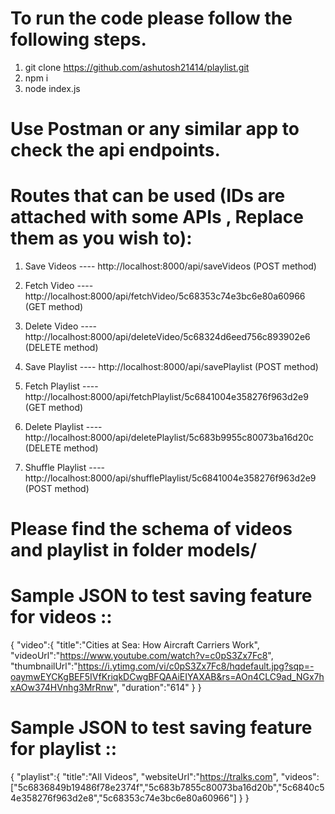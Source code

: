 
# To run the code please follow the following steps.
1. git clone https://github.com/ashutosh21414/playlist.git
2. npm i
3. node index.js

# Use Postman or any similar app to check the api endpoints.

# Routes that can be used (IDs are attached with some APIs , Replace them as you wish to):

1. Save Videos ---- http://localhost:8000/api/saveVideos   (POST method)
2. Fetch Video ---- http://localhost:8000/api/fetchVideo/5c68353c74e3bc6e80a60966 (GET method)  
3. Delete Video ---- http://localhost:8000/api/deleteVideo/5c68324d6eed756c893902e6 (DELETE method)    

4. Save Playlist ---- http://localhost:8000/api/savePlaylist  (POST method)   
5. Fetch Playlist ---- http://localhost:8000/api/fetchPlaylist/5c6841004e358276f963d2e9  (GET method)     
6. Delete Playlist ---- http://localhost:8000/api/deletePlaylist/5c683b9955c80073ba16d20c  (DELETE method)  
7. Shuffle Playlist ---- http://localhost:8000/api/shufflePlaylist/5c6841004e358276f963d2e9   (POST method) 


# Please find the schema of videos and playlist in folder models/  


# Sample JSON to test saving feature for videos ::
{
	"video":{
    "title":"Cities at Sea: How Aircraft Carriers Work",
	"videoUrl":"https://www.youtube.com/watch?v=c0pS3Zx7Fc8",
	"thumbnailUrl":"https://i.ytimg.com/vi/c0pS3Zx7Fc8/hqdefault.jpg?sqp=-oaymwEYCKgBEF5IVfKriqkDCwgBFQAAiEIYAXAB&rs=AOn4CLC9ad_NGx7hxAOw374HVnhg3MrRnw",
	"duration":"614"
	}
}



# Sample JSON to test saving feature for playlist ::
{
"playlist":{
	"title":"All Videos",
	"websiteUrl":"https://tralks.com",
	"videos":["5c6836849b19486f78e2374f","5c683b7855c80073ba16d20b","5c6840c54e358276f963d2e8","5c68353c74e3bc6e80a60966"]
           }
}


